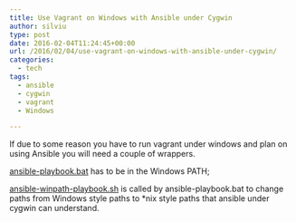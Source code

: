 ```yaml
---
title: Use Vagrant on Windows with Ansible under Cygwin
author: silviu
type: post
date: 2016-02-04T11:24:45+00:00
url: /2016/02/04/use-vagrant-on-windows-with-ansible-under-cygwin/
categories:
  - tech
tags:
  - ansible
  - cygwin
  - vagrant
  - Windows

---
```

If due to some reason you have to run vagrant under windows and plan on using Ansible you will need a couple of wrappers.

[ansible-playbook.bat][1] has to be in the Windows PATH;

[ansible-winpath-playbook.sh][2] is called by ansible-playbook.bat to change paths from Windows style paths to *nix style paths that ansible under cygwin can understand.

 [1]: https://gist.github.com/filviu/20f8aca03b72069998b3#file-ansible-playbook-bat
 [2]: https://gist.github.com/filviu/20f8aca03b72069998b3#file-ansible-winpath-playbook-sh